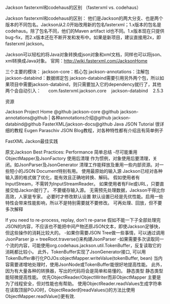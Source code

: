 Jackson fasterxml和codehaus的区别 （fasterxml vs. codehaus）

Jackson fasterxml和codehaus的区别：
他们是Jackson的两大分支、也是两个版本的不同包名。Jackson从2.0开始改用新的包名fasterxml；1.x版本的包名是codehaus。除了包名不同，他们的Maven artifact id也不同。1.x版本现在只提供bug-fix，而2.x版本还在不断开发和发布中。如果是新项目，建议直接用2x，即fasterxml jackson。


Jackson可以轻松的将Java对象转换成json对象和xml文档，同样也可以将json、xml转换成Java对象。
官网：http://wiki.fasterxml.com/JacksonHome

三个主要的模块：
jackson-core：核心包
jackson-annotations：注解包
jackson-databind：数据绑定包
jackson-databind需要引用另外两个包，所以如果项目中需要jackson-databind，则只需要加入它的dependency就行了，其他两个会自动引入：
 <dependency>
   <groupId>com.fasterxml.jackson.core</groupId>
   <artifactId>jackson-databind</artifactId>
   <version>2.5.3</version>
 </dependency>

 资源

 Jackson Project Home @github
 jackson-core @github
 jackson-annotations@github | 各种annotations介绍@github
 jackson-databind@github
 FasterXML/jackson-docs@github
 Java JSON Tutorial 很详细的教程
 Eugen Paraschiv JSON Blog教程，对各种特性都有介绍且有简单例子

 FastXML Jackon最佳实践

 原文Jackson Best Practices: Performance
 简单总结
 -尽可能重用ObjectMapper及JsonFactory
 使用后清理
 作为惯例，对象使用后要清理，关闭。如JsonParser及JsonGenerator
 清理工作能释放及重用一些内部资源。对一些短小的JSON Document特别有用。
 使用最原始的输入源
 Jackson已经对各种输入源的格式做了优化，能有效且正确地转换、解码。
 假如使用者有InputStream，不需转为InputStreamReader。
 如果使用者有File或URL，只要直接交给Jackon就行了。
 不要缓存输入源。
 无需预先处理数据，Jackson干得比你高效，人家是专家。
 必要时才修改默认设置
 默认设置已经是先优性能。启用一些特性会带来性能影响，所以不是特别需要就不要修改。
 可再处理、回放，但不要多次解释

 If you need to re-process, replay, don’t re-parse
 假如不能一下子全部处理完JSON的内容，不应该也不能把中间产物还原JSON文本，即使Jackson足够快，但这些操作的消耗比较大的。
 -如果你需要JSON Tree做一些事情，可以通过调用 JsonParser jp = treeRoot.traverse()来构建JsonParser
 -如果需要多次读取同一个流的内容，可能使用org.codehaus.jackson.util.TokenBuffer，反复读取它的消耗都比较小。
 此外，TokenBuffer实现了JsonGenerator接口, 可以用TokenBuffer串行化POJOs:objectMapper.writeValue(tokenBuffer, bean)
 当内容需要递增地处理时，使用JsonNode或TokenBuffer能很好地提高性能。
 此外，因为有大量各种的转换器，写出的代码将会是简单和易懂的。
 静态类型
 静态类型能轻微提高性能。
 优先ObjectReader/ObjectWriter而非ObjectMapper
 主要是为了线程安全，但对性能也有帮助。
 使用ObjectReader.readValues生成字符串
 在读取顶层POJO时，ObjectReader的readValues()的方法比使用ObjectMapper.readValue()更有效.